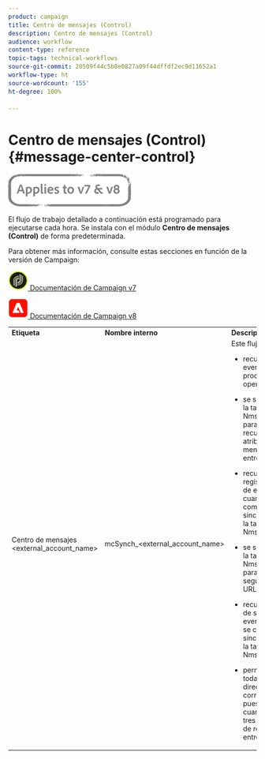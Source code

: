 ```yaml
---
product: campaign
title: Centro de mensajes (Control)
description: Centro de mensajes (Control)
audience: workflow
content-type: reference
topic-tags: technical-workflows
source-git-commit: 20509f44c5b8e0827a09f44dffdf2ec9d11652a1
workflow-type: ht
source-wordcount: '155'
ht-degree: 100%

---
```



# Centro de mensajes (Control){#message-center-control}

![](../../assets/common.svg)

El flujo de trabajo detallado a continuación está programado para ejecutarse cada hora. Se instala con el módulo **Centro de mensajes (Control)** de forma predeterminada.


Para obtener más información, consulte estas secciones en función de la versión de Campaign:

![](assets/do-not-localize/v7.jpeg)[  Documentación de Campaign v7](../../message-center/using/about-transactional-messaging.md)

![](assets/do-not-localize/v8.png)[  Documentación de Campaign v8](https://experienceleague.adobe.com/docs/campaign/campaign-v8/send/transactional.html?lang=es)


<table> 
 <tbody> 
  <tr> 
   <td> <strong>Etiqueta</strong><br /> </td> 
   <td> <strong>Nombre interno</strong><br /> </td> 
   <td> <strong>Descripción</strong><br /> </td> 
  </tr> 
  <tr> 
   <td> Centro de mensajes &lt;external_account_name&gt;<br /> </td> 
   <td> mcSynch_&lt;external_account_name&gt;<br /> </td> 
   <td> Este flujo de trabajo:<br /> 
    <ul> 
     <li> <p>recupera la lista de eventos procesados por las operaciones.</p> </li> 
     <li> <p>se sincroniza con la tabla NmsBroadLogMsg para poder recuperar los atributos del mensaje de la entrega.</p> </li> 
     <li> <p>recupera los registros de envío de eventos en cuanto se completa la sincronización con la tabla NmsBroadLogMsg.</p> </li> 
     <li> <p>se sincroniza con la tabla NmsTrackingUrl para recuperar el seguimiento de las URL de la entrega.</p> </li> 
     <li> <p>recupera las URL de seguimiento de eventos en cuanto se completa la sincronización con la tabla NmsTrackingUrl.</p> </li> 
     <li> <p>permite recuperar todas las direcciones de correo electrónico puestas en cuarentena cada tres horas después de realizar una entrega.</p> </li> 
    </ul> </td> 
  </tr> 
 </tbody> 
</table>

